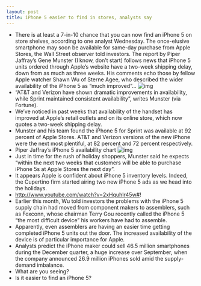 ```yaml
---
layout: post
title: iPhone 5 easier to find in stores, analysts say
---
```

* There is at least a 7-in-10 chance that you can now find an iPhone 5 on store shelves, according to one analyst Wednesday. The once-elusive smartphone may soon be available for same-day purchase from Apple Stores, the Wall Street observer told investors. The report by Piper Jaffray’s Gene Munster (I know, don’t start) follows news that iPhone 5 units ordered through Apple’s website have a two-week shipping delay, down from as much as three weeks. His comments echo those by fellow Apple watcher Shawn Wu of Sterne Agee, who described the wider availability of the iPhone 5 as “much improved”…
![img](http://media.idownloadblog.com/wp-content/uploads/2012/11/iPhone-5-screen-closeup-left-half-medium.jpg)
* “AT&T and Verizon have shown dramatic improvements in availability, while Sprint maintained consistent availability”, writes Munster (via Fortune).
* We’ve noticed in past weeks that availability of the handset has improved at Apple’s retail outlets and on its online store, which now quotes a two-week shipping delay.
* Munster and his team found the iPhone 5 for Sprint was available at 92 percent of Apple Stores. AT&T and Verizon versions of the new iPhone were the next most plentiful, at 82 percent and 72 percent respectively.
* Piper Jaffray’s iPhone 5 availability chart
![img](http://media.idownloadblog.com/wp-content/uploads/2012/11/iPhone-5-availability-Piper-Jaffray.jpg)
* Just in time for the rush of holiday shoppers, Munster said he expects “within the next two weeks that customers will be able to purchase iPhone 5s at Apple Stores the next day”.
* It appears Apple is confident about iPhone 5 inventory levels. Indeed, the Cupertino firm started airing two new iPhone 5 ads as we head into the holidays.
* http://www.youtube.com/watch?v=2xHquhlr45w#!
* Earlier this month, Wu told investors the problems with the iPhone 5 supply chain had moved from component makers to assemblers, such as Foxconn, whose chairman Terry Gou recently called the iPhone 5 “the most difficult device” his workers have had to assemble.
* Apparently, even assemblers are having an easier time getting completed iPhone 5 units out the door. The increased availability of the device is of particular importance for Apple.
* Analysts predict the iPhone maker could sell 46.5 million smartphones during the December quarter, a huge increase over September, when the company announced 26.9 million iPhones sold amid the supply-demand imbalance.
* What are you seeing?
* Is it easier to find an iPhone 5?

